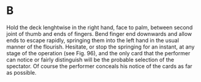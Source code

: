 # B

Hold the deck lenghtwise in the right hand, face to palm, between second joint of thumb and ends of fingers. Bend finger end downwards and allow ends to escape rapidly, springing them into the left hand in the usual manner of the flourish. Hesitate, or stop the springing for an instant, at any stage of the operation \(see Fig. 96\), and the only card that the performer can notice or fairly distinguish will be the probable selection of the spectator. Of course the performer conceals his notice of the cards as far as possible.

